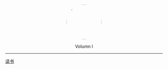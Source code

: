 <div style="text-align: center">
<a href="#"><img style="width:7rem;border-radius:50%;" src="favicon.gif"></img></a>
<br>
<p>

<span class="name">
    <i class='iconfont icon-books-1'></i> Volumn I
</span>

</div>

<hr>

<!-- VOLUMN I -->

<!---->
<div class='book-list-sub1'>
    <a href="#/Volumn_I/Reading/welcome" class="alive">
    <i class='iconfont icon-dir'></i>
    读书</a>
</div>                                              

